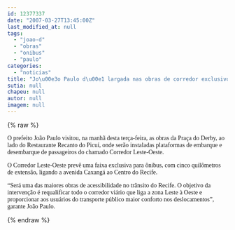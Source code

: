 ```yaml
---
id: 12377337
date: "2007-03-27T13:45:00Z"
last_modified_at: null
tags:
  - "joao-d"
  - "obras"
  - "onibus"
  - "paulo"
categories:
  - "noticias"
title: "Jo\u00e3o Paulo d\u00e1 largada nas obras de corredor exclusivo de \u00f4nibus"
sutia: null
chapeu: null
autor: null
imagem: null
---
```

{% raw %}
<p><P><FONT face=Verdana>O prefeito João Paulo visitou, na manhã desta terça-feira, as obras da Praça do Derby, ao lado do Restaurante Recanto do Picuí, onde serão instaladas plataformas de embarque e desembarque de passageiros do chamado Corredor Leste-Oeste. </FONT></P></p>
<p><P><FONT face=Verdana>O Corredor Leste-Oeste prevê uma faixa exclusiva para ônibus, com cinco quilômetros de extensão, ligando a avenida Caxangá ao Centro do Recife.</FONT></P></p>
<p><P><FONT face=Verdana>“Será uma das maiores obras de acessibilidade no trânsito do Recife. O objetivo da intervenção é requalificar todo o corredor viário que liga a zona Leste à Oeste e proporcionar aos usuários do transporte público maior conforto nos deslocamentos”, garante João Paulo.</FONT></P> </p>
{% endraw %}
